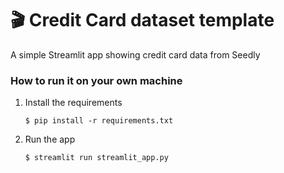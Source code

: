 # 🎬 Credit Card dataset template

A simple Streamlit app showing credit card data from Seedly



### How to run it on your own machine

1. Install the requirements

   ```
   $ pip install -r requirements.txt
   ```

2. Run the app

   ```
   $ streamlit run streamlit_app.py
   ```

